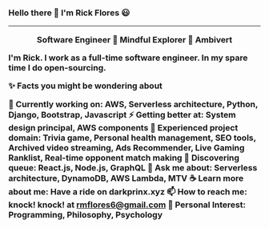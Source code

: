 <p align="center">
<h3> 
  Hello there 👋 I'm Rick Flores 😃  
  <hr> 
<p align="center"> 
  Software Engineer 🌱 Mindful Explorer 🌱 Ambivert
</p>


I'm Rick. I work as a full-time software engineer. In my spare time I do open-sourcing.

✨ Facts you might be wondering about

🔭 Currently working on: AWS, Serverless architecture, Python, Django, Bootstrap, Javascript
⚡ Getting better at: System design principal, AWS components
🌟 Experienced project domain: Trivia game, Personal health management, SEO tools, Archived video streaming, Ads Recommender, Live Gaming Ranklist, Real-time opponent match making
🌱 Discovering queue: React.js, Node.js, GraphQL
💬 Ask me about: Serverless architecture, DynamoDB, AWS Lambda, MTV
☕ Learn more about me: Have a ride on darkprinx.xyz
📫 How to reach me: knock! knock! at rmflores6@gmail.com
💜 Personal Interest: Programming, Philosophy, Psychology


<!--
**RickOrTreat/RickOrTreat** is a ✨ _special_ ✨ repository because its `README.md` (this file) appears on your GitHub profile.

Here are some ideas to get you started:

- 🔭 I’m currently working on ...
- 🌱 I’m currently learning ...
- 👯 I’m looking to collaborate on ...
- 🤔 I’m looking for help with ...
- 💬 Ask me about ...
- 📫 How to reach me: ...
- 😄 Pronouns: ...
- ⚡ Fun fact: ...
-->
